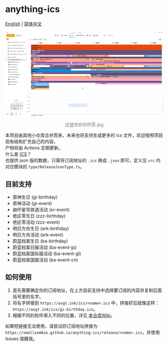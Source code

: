 # anything-ics
[English](README.md) | [简体中文](README.zh-CN.md)

<div align="center">
    <img src="./assets/header.png" />
    <p style="color: gray;">这盛世如你所愿.jpg</p>
</div>

本项目由其他小仓库合并而来，未来也将支持生成更多的 ics 文件，欢迎按照项目现有结构扩充自己的内容。\
产物将由 Actions 定期更新。\
什么是 [ICS](https://en.wikipedia.org/wiki/ICalendar)？\
也提供 json 版的数据，只需将订阅地址的 `.ics` 换成 `.json` 即可，定义见 `src` 内对应模块的 `type/ReleaseJsonType.ts`。

## 目前支持
- 原神生日 (gi-birthday)
- 原神活动 (gi-event)
- 崩坏星穹铁道活动 (sr-event)
- 绝区零生日 (zzz-birthday)
- 绝区零活动 (zzz-event)
- 明日方舟生日 (ark-birthday)
- 明日方舟活动 (ark-event)
- 蔚蓝档案生日 (ba-birthday)
- 蔚蓝档案日服活动 (ba-event-jp)
- 蔚蓝档案国际服活动 (ba-event-gl)
- 蔚蓝档案国服活动 (ba-event-cn)

## 如何使用
1. 首先需要确定你的订阅地址，在上方目前支持中选择要订阅的内容并复制后面括号里的名字。
2. 将名字拼接到 `https://avgt.ink/ics/<name>.ics` 中，拼接好后就像这样：`https://avgt.ink/ics/gi-birthday.ics`。
3. 根据不同的软件填入不同的位置，详见 [本仓库Wiki](https://github.com/SmallZombie/anything-ics/wiki)。

如果短链接无法使用，请尝试将订阅地址拼接为 `https://smallzombie.github.io/anything-ics/release/<name>.ics`，并使用 Issues 提醒我。
